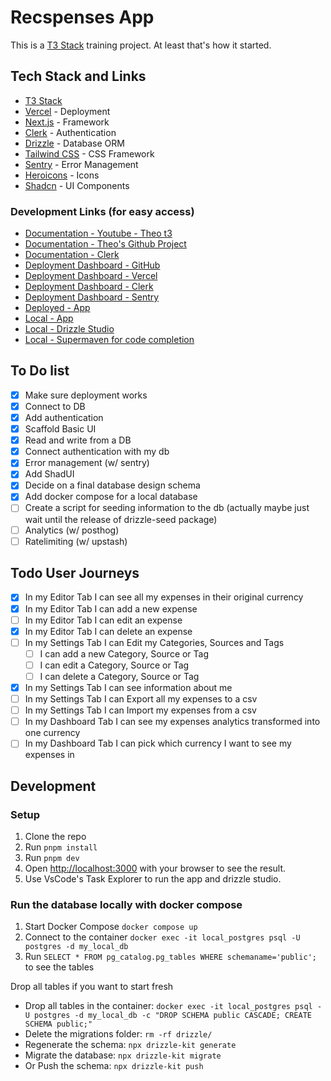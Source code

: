 # Recspenses App

This is a [T3 Stack](https://create.t3.gg/) training project. At least that's how it started.

## Tech Stack and Links

- [T3 Stack](https://create.t3.gg/)
- [Vercel](https://vercel.com) - Deployment
- [Next.js](https://nextjs.org) - Framework
- [Clerk](https://clerk.com) - Authentication
- [Drizzle](https://orm.drizzle.team) - Database ORM
- [Tailwind CSS](https://tailwindcss.com) - CSS Framework
- [Sentry](https://sentry.io) - Error Management
- [Heroicons](https://heroicons.com/) - Icons
- [Shadcn](https://ui.shadcn.com/) - UI Components

### Development Links (for easy access)

- [Documentation - Youtube - Theo t3](https://www.youtube.com/watch?v=d5x0JCZbAJs)
- [Documentation - Theo's Github Project](https://github.com/t3dotgg/t3gallery)
- [Documentation - Clerk](https://clerk.com/docs/quickstarts/nextjs)
- [Deployment Dashboard - GitHub](https://github.com/iosifv/recspenses)
- [Deployment Dashboard - Vercel](https://vercel.com/iosifs-projects-fc6671c4/recspenses/2ySVBdG28NPG8yaAAf8uAm6ig4Ut)
- [Deployment Dashboard - Clerk](https://dashboard.clerk.com/apps/app_2mLIvcMUGIPL5UVkyIwSiLkgFOi/instances/ins_2mLIvY2tu01h3OJw32AeWsb2byy)
- [Deployment Dashboard - Sentry](https://casa4-zv.sentry.io/issues/)
- [Deployed - App](https://recspenses.vercel.app/)
- [Local - App](http://localhost:3000/)
- [Local - Drizzle Studio](https://local.drizzle.studio/)
- [Local - Supermaven for code completion](https://supermaven.com/pricing)

## To Do list

- [x] Make sure deployment works
- [x] Connect to DB
- [x] Add authentication
- [x] Scaffold Basic UI
- [x] Read and write from a DB
- [x] Connect authentication with my db
- [x] Error management (w/ sentry)
- [x] Add ShadUI
- [x] Decide on a final database design schema
- [x] Add docker compose for a local database
- [ ] Create a script for seeding information to the db (actually maybe just wait until the release of drizzle-seed package)
- [ ] Analytics (w/ posthog)
- [ ] Ratelimiting (w/ upstash)

## Todo User Journeys

- [x] In my Editor Tab I can see all my expenses in their original currency
- [x] In my Editor Tab I can add a new expense
- [ ] In my Editor Tab I can edit an expense
- [x] In my Editor Tab I can delete an expense
- [ ] In my Settings Tab I can Edit my Categories, Sources and Tags
  - [ ] I can add a new Category, Source or Tag
  - [ ] I can edit a Category, Source or Tag
  - [ ] I can delete a Category, Source or Tag
- [x] In my Settings Tab I can see information about me
- [ ] In my Settings Tab I can Export all my expenses to a csv
- [ ] In my Settings Tab I can Import my expenses from a csv
- [ ] In my Dashboard Tab I can see my expenses analytics transformed into one currency
- [ ] In my Dashboard Tab I can pick which currency I want to see my expenses in

## Development

### Setup

1. Clone the repo
2. Run `pnpm install`
3. Run `pnpm dev`
4. Open [http://localhost:3000](http://localhost:3000) with your browser to see the result.
5. Use VsCode's Task Explorer to run the app and drizzle studio.

### Run the database locally with docker compose

1. Start Docker Compose `docker compose up`
2. Connect to the container `docker exec -it local_postgres psql -U postgres -d my_local_db`
3. Run `SELECT * FROM pg_catalog.pg_tables WHERE schemaname='public';` to see the tables

Drop all tables if you want to start fresh

- Drop all tables in the container: `docker exec -it local_postgres psql -U postgres -d my_local_db -c "DROP SCHEMA public CASCADE; CREATE SCHEMA public;"`
- Delete the migrations folder: `rm -rf drizzle/`
- Regenerate the schema: `npx drizzle-kit generate`
- Migrate the database: `npx drizzle-kit migrate`
- Or Push the schema: `npx drizzle-kit push`
